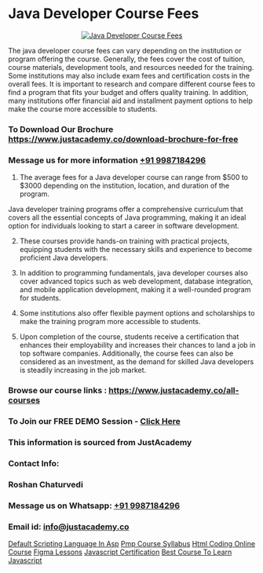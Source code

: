 # Java Developer Course Fees

<p align="center">
  <a href="https://justacademy.co/course-detail/core-java-training">
    <img src="https://justacademy.co/storage2/course_image/1677245426_course_image.webp" alt="Java Developer Course Fees">
  </a>
</p>


The java developer course fees can vary depending on the institution or program offering the course. Generally, the fees cover the cost of tuition, course materials, development tools, and resources needed for the training. Some institutions may also include exam fees and certification costs in the overall fees. It is important to research and compare different course fees to find a program that fits your budget and offers quality training. In addition, many institutions offer financial aid and installment payment options to help make the course more accessible to students.
### To Download Our Brochure https://www.justacademy.co/download-brochure-for-free
### Message us for more information [+91 9987184296](https://api.whatsapp.com/send?phone=919987184296)
1) The average fees for a Java developer course can range from $500 to $3000 depending on the institution, location, and duration of the program.

Java developer training programs offer a comprehensive curriculum that covers all the essential concepts of Java programming, making it an ideal option for individuals looking to start a career in software development.

2) These courses provide hands-on training with practical projects, equipping students with the necessary skills and experience to become proficient Java developers.

3) In addition to programming fundamentals, java developer courses also cover advanced topics such as web development, database integration, and mobile application development, making it a well-rounded program for students.

4) Some institutions also offer flexible payment options and scholarships to make the training program more accessible to students.

5) Upon completion of the course, students receive a certification that enhances their employability and increases their chances to land a job in top software companies. Additionally, the course fees can also be considered as an investment, as the demand for skilled Java developers is steadily increasing in the job market.

### Browse our course links : https://www.justacademy.co/all-courses 
### To Join our FREE DEMO Session - [Click Here](https://www.justacademy.co/register-for-course-demo)


### This information is sourced from JustAcademy
### Contact Info:
### Roshan Chaturvedi
### Message us on Whatsapp: [+91 9987184296](https://api.whatsapp.com/send?phone=919987184296)
### Email id: [info@justacademy.co](mailto:info@justacademy.co)
                    
[Default Scripting Language In Asp](https://www.linkedin.com/pulse/default-scripting-language-asp-justacademy-cupertino-bqnzc?trackingId=V4kBtDVvArhZWADioheZMw%3D%3D&lipi=urn%3Ali%3Apage%3Ad_flagship3_company_admin%3BgBhGnALRQwW8mE6l8mJTTg%3D%3D)
[Pmp Course Syllabus](https://www.linkedin.com/pulse/pmp-course-syllabus-justacademy-mumbai-udy4c?trackingId=Wjcqe39eHvL3rkfH0PW10Q%3D%3D&lipi=urn%3Ali%3Apage%3Ad_flagship3_showcase_admin%3BQONBiiZYS52%2BUVT4s6K24g%3D%3D)
[Html Coding Online Course](https://medium.com/@AkashSingh2052/html-coding-online-course-69941d8f13c2)
[Figma Lessons](https://medium.com/@ranemanish460/figma-lessons-e03d7d1b63dc)
[Javascript Certification](https://justacademyin.github.io/Articles/Javascript-Certification)
[Best Course To Learn Javascript](https://justacademyin.github.io/Articles/Best-Course-To-Learn-Javascript)
